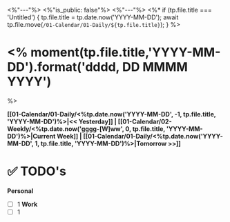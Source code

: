 <%"---"%>
<%"is_public: false"%>
<%"---"%>
<%*
if (tp.file.title === 'Untitled') {
	tp.file.title = tp.date.now('YYYY-MM-DD');
	await tp.file.move(`/01-Calendar/01-Daily/${tp.file.title}`);
}
%>
# <% moment(tp.file.title,'YYYY-MM-DD').format('dddd, DD MMMM YYYY')
%>

**[[01-Calendar/01-Daily/<%tp.date.now('YYYY-MM-DD', -1, tp.file.title, 'YYYY-MM-DD')%>|<< Yesterday]] | [[01-Calendar/02-Weekly/<%tp.date.now('gggg-[W]ww', 0, tp.file.title, 'YYYY-MM-DD')%>|Current Week]] |  [[01-Calendar/01-Daily/<%tp.date.now('YYYY-MM-DD', 1, tp.file.title, 'YYYY-MM-DD')%>|Tomorrow >>]]**
# ✅ TODO's
**Personal**
- [ ] 1
**Work**
- [ ] 1
